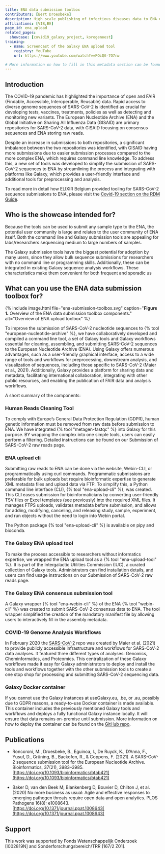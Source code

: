 ```yaml
---
title: ENA data submission toolbox
contributors: [Bert Droesbeke] 
description: High scale publishing of infectious diseases data to ENA using easy to use metadata templates. 
affiliations: [VIB,BE]
page_id: ena_upload
related_pages:
  showcase: [covid19_galaxy_project, korogenoest]
training:
  - name: Screencast of the Galaxy ENA upload tool
    registry: YouTube
    url: https://www.youtube.com/watch?v=POiQG-7O7rw

# More information on how to fill in this metadata section can be found here https://www.infectious-diseases-toolkit.org/contribute/page-metadata
---
```


<!-- Please take in mind our style guide https://www.infectious-diseases-toolkit.org/contribute/style_guide when writing the content of this page. -->

<!--- Showcase pages should detail a particular combination of standards and tools from an infrastructural or domain perspective to tackle infectious diseases related data challenges. --->

## Introduction 

The COVID-19 pandemic has highlighted the importance of open and FAIR (Findable, Accessible, Interoperable, Reusable) data. Rapid access to diverse genome sequences of SARS-CoV-2 is identified as crucial for developing tests, vaccines, treatments, policies as well as detecting and monitoring new variants. The European Nucleotide Archive (ENA) and the Global Initiative on Sharing All Influenza Data (GISAID) are primary repositories for SARS-CoV-2 data, with GISAID focusing on consensus sequences and ENA storing raw reads.

Despite an increase in submissions to both repositories, a significant imbalance between the two repositories was identified, with GISAID having more submissions due to easier submission processes compared to the more complex ENA, which requires command line knowledge. To address this, a new set of tools was developed to simplify the submission of SARS-CoV-2 sequences to ENA by streamlining the process and integrating with platforms like Galaxy, which provides a user-friendly interface and additional tools for preprocessing and analysis.

To read more in detail how ELIXIR Belgium provided tooling for SARS-CoV-2 sequence submissions to ENA, please visit the [Covid-19 section on the RDM Guide](https://rdm.elixir-belgium.org/covid-19/).  


## Who is the showcase intended for?

Because the tools can be used to submit any sample type to the ENA, the potential user community is large and relates to the user community of ENA itself. Both the command line and Galaxy submission tools are appealing for labs/researchers sequencing medium to large numbers of samples.

The Galaxy submission tools have the biggest potential for adoption by many users, since they allow bulk sequence submissions for researchers with no command line or programming skills. Additionally, these can be integrated in existing Galaxy sequence analysis workflows. These characteristics make them convenient for both frequent and sporadic us

## What can you use the ENA data submission toolbox for?
 
{% include image.html file="ena-submission-toolbox.svg" caption="<b>Figure 1.</b> Overview of the ENA data submission toolbox components." alt="Overview of ENA upload toolbox" %}

To improve the submission of SARS-CoV-2 nucleotide sequences to {% tool "european-nucleotide-archive" %}, we have collaboratively developed and compiled a command line tool, a set of Galaxy tools and Galaxy workflows essential for cleaning, assembling, and submitting SARS-CoV-2 sequences to the European Nucleotide Archive (ENA). Using Galaxy offers numerous advantages, such as a user-friendly graphical interface, access to a wide range of tools and workflows for preprocessing, downstream analysis, and visualization of sequences, including those specific to SARS-CoV-2 (Maier et al., 2021). Additionally, Galaxy provides a platform for sharing data and metadata, facilitating international collaboration, integrating with other public resources, and enabling the publication of FAIR data and analysis workflows.


A short summary of the components:

### Human Reads Cleaning Tool
To comply with Europe’s General Data Protection Regulation (GDPR), human genetic information must be removed from raw data before submission to ENA. We have integrated {% tool "metagen-fastqc" %} into Galaxy for this purpose. BY wrapping the complex into one simple tools, users can easily perform a filtering. Detailed instructions can be found on our Submission of SARS-CoV-2 raw reads page.

### ENA upload cli 
Submitting raw reads to ENA can be done via the website, Webin-CLI, or programmatically using curl commands. Programmatic submissions are preferable for bulk uploads but require bioinformatic expertise to generate XML metadata files and upload data via FTP. To simplify this, a Python command line interface (CLI), {% tool "ena-upload-cli" %}, was created. This CLI eases submission for bioinformaticians by converting user-friendly TSV files or Excel templates (see previously) into the required XML files. It manages FTPS uploads, validates metadata before submission, and allows for adding, modifying, canceling, and releasing study, sample, experiment, and run objects without the need to login into Webin portal.

The Python package {% tool "ena-upload-cli" %} is available on pipy and bioconda.

### The Galaxy ENA upload tool
To make the process accessible to researchers without informatics expertise, we wrapped the ENA upload tool as a {% tool "ena-upload-tool" %}. It is part of the Intergalactic Utilities Commission (IUC), a curated collection of Galaxy tools. Administrators can find installation details, and users can find usage instructions on our Submission of SARS-CoV-2 raw reads page.

### The Galaxy ENA consensus submission tool
A Galaxy wrapper {% tool "ena-webin-cli" %} of the ENA {% tool "webin-cli" %} was created to submit SARS-CoV-2 consensus data to ENA. The tool wrapper simplified the creation of the mandatory manifest file by allowing users to interactively fill in the assembly metadata.


### COVID-19 Genome Analysis Workflows
In February 2020 the [SARS-CoV-2](https://github.com/galaxyproject/SARS-CoV-2/) repo was created by Maier et al. (2021) to provide publicly accessible infrastructure and workflows for SARS-CoV-2 data analyses. It featured three different types of analyses: Genomics, Cheminformatics, and Proteomics. This centralization of these Galaxy workflows made it easy for Galaxy administrators to deploy and install the tools and workflows together with the other submission tools to create a one stop shop for processing and submitting SARS-CoV-2 sequencing data.


### Galaxy Docker container

If you cannot use the Galaxy instances at useGalaxy.eu, .be, or .au, possibly due to GDPR reasons, a ready-to-use Docker container is made available. This container includes the previously mentioned Galaxy tools and workflows and deploys a fully functional Galaxy instance locally. It will ensure that data remains on-premise until submission. More information on how to deploy the container can be found on the [GitHub repo](https://github.com/ELIXIR-Belgium/Galaxy-SARS-CoV-2-sequence-upload).

## Publications

- Roncoroni, M., Droesbeke, B., Eguinoa, I., De Ruyck, K., D’Anna, F., Yusuf, D., Grüning, B., Backofen, R., & Coppens, F. (2021). A SARS-CoV-2 sequence submission tool for the European Nucleotide Archive. Bioinformatics, 37(21), 3983–3985. [https://doi.org/10.1093/bioinformatics/btab421](https://doi.org/10.1093/bioinformatics/btab421)

- Baker D, van den Beek M, Blankenberg D, Bouvier D, Chilton J, et al. (2020) No more business as usual: Agile and effective responses to emerging pathogen threats require open data and open analytics. PLOS Pathogens 16(8): e1008643. [https://doi.org/10.1371/journal.ppat.1008643](https://doi.org/10.1371/journal.ppat.1008643)


## Support

<!-- Describe how the showcase is funded or supported. -->
This work was supported by Fonds Wetenschappelijk Onderzoek [I002819N] and Sonderforschungsbereich/TRR [167/2 Z01].
